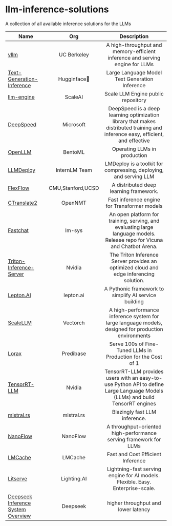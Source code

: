 # llm-inference-solutions
A collection of all available inference solutions for the LLMs

| Name  | Org  | Description | 
| ------------- |:-------------:| :-------------:|
|   [vllm](https://github.com/vllm-project/vllm)    |  UC Berkeley    |  A high-throughput and memory-efficient inference and serving engine for LLMs
| [Text-Generation-Inference](https://github.com/huggingface/text-generation-inference)      | Hugginface🤗     |Large Language Model Text Generation Inference
| [llm-engine](https://github.com/scaleapi/llm-engine)      | ScaleAI     |Scale LLM Engine public repository
| [DeepSpeed](https://github.com/microsoft/DeepSpeed) | Microsoft | DeepSpeed is a deep learning optimization library that makes distributed training and inference easy, efficient, and effective
| [OpenLLM](https://github.com/bentoml/OpenLLM) | BentoML | Operating LLMs in production
| [LLMDeploy](https://github.com/InternLM/lmdeploy) | InternLM Team | LMDeploy is a toolkit for compressing, deploying, and serving LLM
| [FlexFlow](https://github.com/flexflow/FlexFlow) | CMU,Stanford,UCSD | A distributed deep learning framework.
| [CTranslate2](https://github.com/OpenNMT/CTranslate2) | OpenNMT | Fast inference engine for Transformer models
| [Fastchat](https://github.com/lm-sys/FastChat) | lm-sys | An open platform for training, serving, and evaluating large language models. Release repo for Vicuna and Chatbot Arena.
| [Triton-Inference-Server](https://github.com/triton-inference-server/server) | Nvidia | The Triton Inference Server provides an optimized cloud and edge inferencing solution.
| [Lepton.AI](https://github.com/leptonai/leptonai) | lepton.ai|A Pythonic framework to simplify AI service building
| [ScaleLLM](https://github.com/vectorch-ai/ScaleLLM) | Vectorch | A high-performance inference system for large language models, designed for production environments
| [Lorax](https://predibase.com/blog/lorax-the-open-source-framework-for-serving-100s-of-fine-tuned-llms-in) | Predibase | Serve 100s of Fine-Tuned LLMs in Production for the Cost of 1
| [TensorRT-LLM](https://github.com/NVIDIA/TensorRT-LLM) | Nvidia | TensorRT-LLM provides users with an easy-to-use Python API to define Large Language Models (LLMs) and build TensorRT engines
| [mistral.rs](https://github.com/EricLBuehler/mistral.rs) | mistral.rs|  Blazingly fast LLM inference.
| [NanoFlow](https://github.com/efeslab/Nanoflow) | NanoFlow | A throughput-oriented high-performance serving framework for LLMs
| [LMCache](https://github.com/LMCache/LMCache) | LMCache | Fast and Cost Efficient Inference
| [Litserve](https://github.com/Lightning-AI/LitServe) | Lighting.AI | Lightning-fast serving engine for AI models. Flexible. Easy. Enterprise-scale.
| [Deepseek Inference System Overview](https://github.com/deepseek-ai/open-infra-index/blob/main/202502OpenSourceWeek/day_6_one_more_thing_deepseekV3R1_inference_system_overview.md) | Deepseek | higher throughput and lower latency




